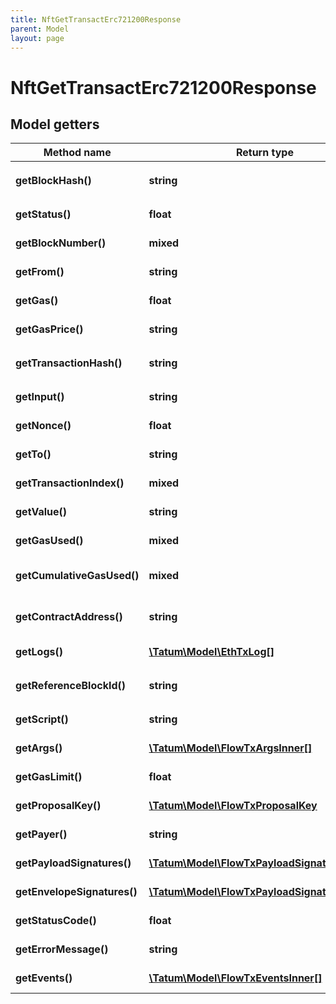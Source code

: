```yaml
---
title: NftGetTransactErc721200Response
parent: Model
layout: page
---
```


# NftGetTransactErc721200Response

## Model getters

Method name | Return type | Description | Notes
------------ | ------------- | ------------- | -------------
**getBlockHash()** | **string** | Hash of the block where this transaction was in. <br>Example: `0xcf2c40f475e78c7c19778e1ae999a0e371c9319b38182ea15dc94536f13f9137` | [optional]
**getStatus()** | **float** | Status of the transaction <br>Example: `4` | [optional]
**getBlockNumber()** | **mixed** | Block number where this transaction was in. <br>Example: `6470854` | [optional]
**getFrom()** | **string** | Address of the sender. <br>Example: `0x81b7E08F65Bdf5648606c89998A9CC8164397647` | [optional]
**getGas()** | **float** | Gas provided by the sender. <br>Example: `21000` | [optional]
**getGasPrice()** | **string** | Gas price provided by the sender in wei. <br>Example: `1000000000` | [optional]
**getTransactionHash()** | **string** | Hash of the transaction. <br>Example: `0xe6e7340394958674cdf8606936d292f565e4ecc476aaa8b258ec8a141f7c75d7` | [optional]
**getInput()** | **string** | The data sent along with the transaction. <br>Example: `0x` | [optional]
**getNonce()** | **float** | The number of transactions made by the sender prior to this one. <br>Example: `26836405` | [optional]
**getTo()** | **string** | Address of the receiver. 'null' when its a contract creation transaction. <br>Example: `0xbC546fa1716Ed886967cf73f40e8F2F5e623a92d` | [optional]
**getTransactionIndex()** | **mixed** | Integer of the transactions index position in the block. <br>Example: `3` | [optional]
**getValue()** | **string** | Value transferred in wei. <br>Example: `1000000000000000000` | [optional]
**getGasUsed()** | **mixed** | The amount of gas used by this specific transaction alone. <br>Example: `21000` | [optional]
**getCumulativeGasUsed()** | **mixed** | The total amount of gas used when this transaction was executed in the block. <br>Example: `314159` | [optional]
**getContractAddress()** | **string** | The contract address created, if the transaction was a contract creation, otherwise null. <br>Example: `0x81b7E08F65Bdf5648606c89998A9CC8164397647` | [optional]
**getLogs()** | [**\Tatum\Model\EthTxLog[]**](../EthTxLog) | Log events, that happened in this transaction. <br>Example: `null` | [optional]
**getReferenceBlockId()** | **string** | Id of the block <br>Example: `ad8b9ab637d56e19188cd5410db6e993fbf66216296c99f7934cf9f3594f9658` | [optional]
**getScript()** | **string** | Script to execute in the transaction <br>Example: `null` | [optional]
**getArgs()** | [**\Tatum\Model\FlowTxArgsInner[]**](../FlowTxArgsInner) | Args to the transaction <br>Example: `null` | [optional]
**getGasLimit()** | **float** | Gas limit for the transaction <br>Example: `1000` | [optional]
**getProposalKey()** | [**\Tatum\Model\FlowTxProposalKey**](../FlowTxProposalKey) |  <br>Example: `null` | [optional]
**getPayer()** | **string** | Address from which the assets and fees were debited <br>Example: `955cd3f17b2fd8ad` | [optional]
**getPayloadSignatures()** | [**\Tatum\Model\FlowTxPayloadSignaturesInner[]**](../FlowTxPayloadSignaturesInner) | Array of payload signatures. <br>Example: `null` | [optional]
**getEnvelopeSignatures()** | [**\Tatum\Model\FlowTxPayloadSignaturesInner[]**](../FlowTxPayloadSignaturesInner) | Array of envelope signatures. <br>Example: `null` | [optional]
**getStatusCode()** | **float** | Status cofe of the transaction <br>Example: `0` | [optional]
**getErrorMessage()** | **string** |  <br>Example: `null` | [optional]
**getEvents()** | [**\Tatum\Model\FlowTxEventsInner[]**](../FlowTxEventsInner) |  <br>Example: `null` | [optional]

